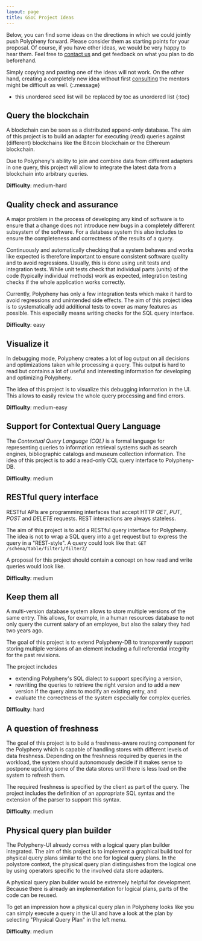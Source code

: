 ```yaml
---
layout: page
title: GSoC Project Ideas
---
```


Below, you can find some ideas on the directions in which we could jointly push Polypheny forward. Please consider them as starting points for your proposal. Of course, if you have other ideas, we would be very happy to hear them. Feel free to [contact us](/community/gsoc/#contact) and get feedback on what you plan to do beforehand.

Simply copying and pasting one of the ideas will not work. On the other hand, creating a completely new idea without first [consulting](/community/gsoc/#contact) the mentors might be difficult as well.
{:.message}

* this unordered seed list will be replaced by toc as unordered list
{:toc}


## Query the blockchain
A blockchain can be seen as a distributed append-only database. The aim of this project is to build an adapter for executing (read) queries against (different) blockchains like the Bitcoin blockchain or the Ethereum blockchain.

Due to Polypheny's ability to join and combine data from different adapters in one query, this project will allow to integrate the latest data from a blockchain into arbitrary queries. 

**Difficulty**: medium-hard



## Quality check and assurance
A major problem in the process of developing any kind of software is to ensure that a change does not introduce new bugs in a completely different subsystem of the software. For a database system this also includes to ensure the completeness and correctness of the results of a query.

Continuously and automatically checking that a system behaves and works like expected is therefore important to ensure consistent software quality and to avoid regressions. Usually, this is done using unit tests and integration tests. While unit tests check that individual parts (units) of the code (typically individual methods) work as expected, integration testing checks if the whole application works correctly.

Currently, Polypheny has only a few integration tests which make it hard to avoid regressions and unintended side effects. The aim of this project idea is to systematically add additional tests to cover as many features as possible. This especially means writing checks for the SQL query interface.

**Difficulty**: easy



##  Visualize it
In debugging mode, Polypheny creates a lot of log output on all decisions and optimizations taken while processing a query. This output is hard to read but contains a lot of useful and interesting information for developing and optimizing Polypheny. 

The idea of this project is to visualize this debugging information in the UI. This allows to easily review the whole query processing and find errors. 

**Difficulty**: medium-easy



## Support for Contextual Query Language
The _Contextual Query Language (CQL)_ is a formal language for representing queries to information retrieval systems such as search engines, bibliographic catalogs and museum collection information. The idea of this project is to add a read-only CQL query interface to Polypheny-DB. 

**Difficulty**: medium



## RESTful query interface 
RESTful APIs are programming interfaces that accept HTTP _GET_, _PUT_, _POST_ and _DELETE_ requests. REST interactions are always stateless.

The aim of this project is to add a RESTful query interface for Polypheny. The idea is not to wrap a SQL query into a get request but to express the query in a "REST-style". A query could look like that: `GET /schema/table/filter1/filter2/`

A proposal for this project should contain a concept on how read and write queries would look like.

**Difficulty**: medium



## Keep them all     
A multi-version database system allows to store multiple versions of the same entry. This allows, for example, in a human resources database to not only query the current salary of an employee, but also the salary they had two years ago.  

The goal of this project is to extend Polypheny-DB to transparently support storing multiple versions of an element including a full referential integrity for the past revisions. 

The project includes
* extending Polypheny's SQL dialect to support specifying a version,
* rewriting the queries to retrieve the right version and to add a new version if the query aims to modify an existing entry, and
* evaluate the correctness of the system especially for complex queries.

**Difficulty**: hard


## A question of freshness
The goal of this project is to build a freshness-aware routing component for the Polypheny which is capable of handling stores with different levels of data freshness. Depending on the freshness required by queries in the workload, the system should autonomously decide if it makes sense to postpone updating some of the data stores until there is less load on the system to refresh them.

The required freshness is specified by the client as part of the query. The project includes the definition of an appropriate SQL syntax and the extension of the parser to support this syntax.

**Difficulty**: medium


## Physical query plan builder
The Polypheny-UI already comes with a logical query plan builder integrated. The aim of this project is to implement a graphical build tool for physical query plans similar to the one for logical query plans. In the polystore context, the physical query plan distinguishes from the logical one by using operators specific to the involved data store adapters. 

A physical query plan builder would be extremely helpful for development. Because there is already an implementation for logical plans, parts of the code can be reused. 

To get an impression how a physical query plan in Polypheny looks like you can simply execute a query in the UI and have a look at the plan by selecting "Physical Query Plan" in the left menu.

**Difficulty**: medium


